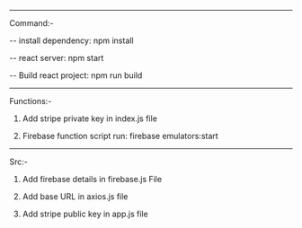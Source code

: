 ********************************************************************
Command:- 

-- install dependency: npm install

-- react server: npm start

-- Build react project: npm run build

********************************************************************

Functions:-

1) Add stripe private key in index.js file

2) Firebase function script run: firebase emulators:start

********************************************************************

Src:-

1) Add firebase details in firebase.js File

2) Add base URL in axios.js file

3) Add stripe public key in app.js file
 

